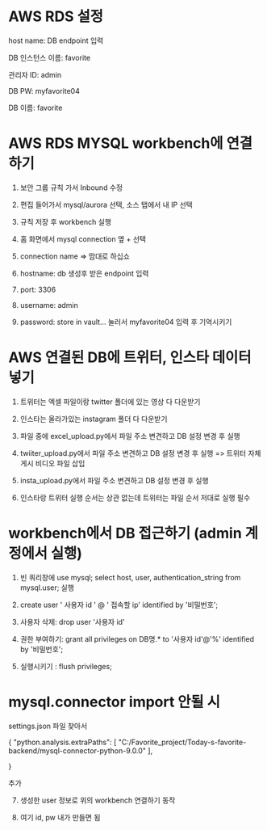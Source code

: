 # AWS RDS 설정
host name: DB endpoint 입력

DB 인스턴스 이름: favorite

관리자 ID: admin

DB PW: myfavorite04

DB 이름: favorite

# AWS RDS MYSQL workbench에 연결하기
1. 보안 그룹 규칙 가서 Inbound 수정
   
2. 편집 들어가서 mysql/aurora 선택, 소스 탭에서 내 IP 선택
   
3. 규칙 저장 후 workbench 실행
 
4. 홈 화면에서 mysql connection 옆 + 선택
  
5. connection name => 맘대로 하십쇼
 
6. hostname: db 생성후 받은 endpoint 입력
 
7. port: 3306

8. username: admin
 
9. password: store in vault...  눌러서 myfavorite04 입력 후 기억시키기

# AWS 연결된 DB에 트위터, 인스타 데이터 넣기
1. 트위터는 엑셀 파일이랑 twitter 폴더에 있는 영상 다 다운받기

2. 인스타는 올라가있는 instagram 폴더 다 다운받기

3. 파일 중에 excel_upload.py에서 파일 주소 변견하고 DB 설정 변경 후 실행

4. twiiter_upload.py에서 파일 주소 변견하고 DB 설정 변경 후 실행 => 트위터 자체 게시 비디오 파일 삽입

5. insta_upload.py에서 파일 주소 변견하고 DB 설정 변경 후 실행

6. 인스타랑 트위터 실행 순서는 상관 없는데 트위터는 파일 순서 저대로 실행 필수

# workbench에서 DB 접근하기 (admin 계정에서 실행)
1. 빈 쿼리창에
   use mysql; 
   select host, user, authentication_string from mysql.user; 실행

2. create user ' 사용자 id ' @ ' 접속할 ip' identified by '비밀번호';

3. 사용자 삭제: drop user '사용자 id'

4. 권한 부여하기: grant all privileges on DB명.* to '사용자 id'@'%' identified by '비밀번호';

5. 실행시키기 : flush privileges;

# mysql.connector import 안될 시
settings.json 파일 찾아서

{
    "python.analysis.extraPaths": [
    "C:/Favorite_project/Today-s-favorite-backend/mysql-connector-python-9.0.0"
],

}

추가

7. 생성한 user 정보로 위의 workbench 연결하기 동작

8. 여기 id, pw 내가 만들면 됨

